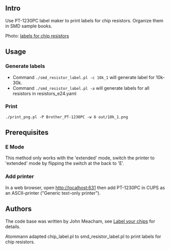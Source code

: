 ## Intro

Use PT-1230PC label maker to print labels for chip resistors. Organize them in SMD sample books.

Photo: [labels for chip resistors](https://www.flickr.com/photos/atommann/15682989689/)

## Usage

### Generate labels

* Command `./smd_resistor_label.pl -c 10k_1` will generate label for 10k-30k.
* Command `./smd_resistor_label.pl -a` will generate labels for all resistors in resistors_e24.yaml

### Print

`./print_png.pl -P Brother_PT-1230PC -w 6 out/10k_1.png`

## Prerequisites

### E Mode

This method only works with the 'extended' mode, switch the printer to 'extended' mode by flipping the switch at the back to 'E'.

### Add printer

In a web browser, open [http://localhost:631](http://localhost:631/) then add PT-1230PC in CUPS as an ASCII-printer ("Generic text-only printer").


## Authors

The code base was written by John Meacham, see [Label your chips](http://notanumber.net/archives/83/label-your-chips) for details.

Atommann adapted chip_label.pl to smd_resistor_label.pl to print labels for chip resistors.

